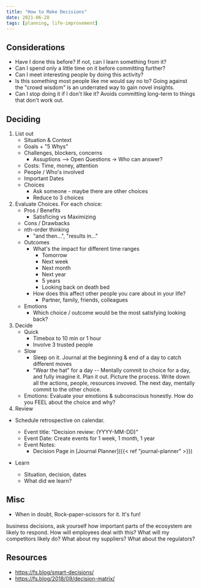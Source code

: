 ```yaml
---
title: "How to Make Decisions"
date: 2021-06-28
tags: [planning, life-improvement]
---
```


## Considerations
- Have I done this before? If not, can I learn something from it?
- Can I spend only a little time on it before committing further?
- Can I meet interesting people by doing this activity?
- Is this something most people like me would say no to? Going against the "crowd wisdom" is an underrated way to gain novel insights.
- Can I stop doing it if I don't like it? Avoids committing long-term to things that don't work out.





## Deciding 
1. List out
    - Situation & Context
    - Goals + "5 Whys"
    - Challenges, blockers, concerns
        - Assuptions --> Open Questions -> Who can answer?
    - Costs: Time, money, attention
    - People / Who's involved
    - Important Dates
    - Choices
        - Ask someone - maybe there are other choices
        - Reduce to 3 choices
2. Evaluate Choices. For each choice:
    - Pros / Benefits
        - Satisficing vs Maximizing
    - Cons / Drawbacks
    - nth-order thinking
        - "and then...", "results in..."
    - Outcomes
        - What's the impact for different time ranges
            - Tomorrow
            - Next week
            - Next month
            - Next year
            - 5 years
            - Looking back on death bed
        - How does this affect other people you care about in your life?
            - Partner, family, friends, colleagues
    - Emotions
        - Which choice / outcome would be the most satisfying looking back?
3. Decide
    - Quick
        - Timebox to 10 min or 1 hour
        - Involve 3 trusted people
    - Slow
        - Sleep on it. Journal at the beginning & end of a day to catch different moves
        - "Wear the hat" for a day -- Mentally commit to choice for a day, and fully imagine it. Plan it out. Picture the process. Write down all the actions, people, resources invoved. The next day, mentally commit to the other choice. 
    - Emotions: Evaluate your emotions & subconscious honestly. How do you FEEL about the choice and why?
4. Review
- Schedule retrospective on calendar.
    - Event title: "Decision review: <Decision> (YYYY-MM-DD)"
    - Event Date: Create events for 1 week, 1 month, 1 year
    - Event Notes: 
        - Decision Page in [Journal Planner]({{< ref "journal-planner" >}})

        
- Learn
    - Situation, decision, dates
    - What did we learn?
    

## Misc
- When in doubt, Rock-paper-scissors for it. It's fun!

business decisions, ask yourself how important parts of the ecosystem are likely to respond. How will employees deal with this? What will my competitors likely do? What about my suppliers? What about the regulators? 


## Resources
- https://fs.blog/smart-decisions/
- https://fs.blog/2018/09/decision-matrix/
